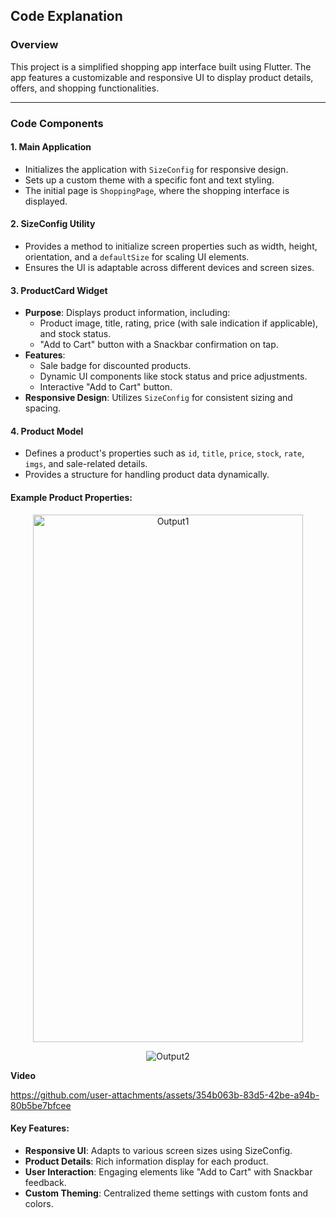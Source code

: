 ## Code Explanation

### Overview
This project is a simplified shopping app interface built using Flutter. The app features a customizable and responsive UI to display product details, offers, and shopping functionalities.

---

### Code Components

#### 1. **Main Application**
   - Initializes the application with `SizeConfig` for responsive design.
   - Sets up a custom theme with a specific font and text styling.
   - The initial page is `ShoppingPage`, where the shopping interface is displayed.

#### 2. **SizeConfig Utility**
   - Provides a method to initialize screen properties such as width, height, orientation, and a `defaultSize` for scaling UI elements.
   - Ensures the UI is adaptable across different devices and screen sizes.

#### 3. **ProductCard Widget**
   - **Purpose**: Displays product information, including:
     - Product image, title, rating, price (with sale indication if applicable), and stock status.
     - "Add to Cart" button with a Snackbar confirmation on tap.
   - **Features**:
     - Sale badge for discounted products.
     - Dynamic UI components like stock status and price adjustments.
     - Interactive "Add to Cart" button.
   - **Responsive Design**: Utilizes `SizeConfig` for consistent sizing and spacing.

#### 4. **Product Model**
   - Defines a product's properties such as `id`, `title`, `price`, `stock`, `rate`, `imgs`, and sale-related details.
   - Provides a structure for handling product data dynamically.

#### Example Product Properties:
<p align="center"><img src="https://github.com/user-attachments/assets/85b85dd2-b642-4e07-89cb-72f128b73322"  alt="Output1" height="844" width="431.38"/></p>
<p align="center"><img src="https://github.com/user-attachments/assets/dc13747d-0c8a-43f0-b40c-d339b7036751"  alt="Output2"/></p>

**Video**

https://github.com/user-attachments/assets/354b063b-83d5-42be-a94b-80b5be7bfcee




#### Key Features:
   - **Responsive UI**: Adapts to various screen sizes using SizeConfig.
   - **Product Details**: Rich information display for each product.
   - **User Interaction**: Engaging elements like "Add to Cart" with Snackbar feedback.
   - **Custom Theming**: Centralized theme settings with custom fonts and colors.
